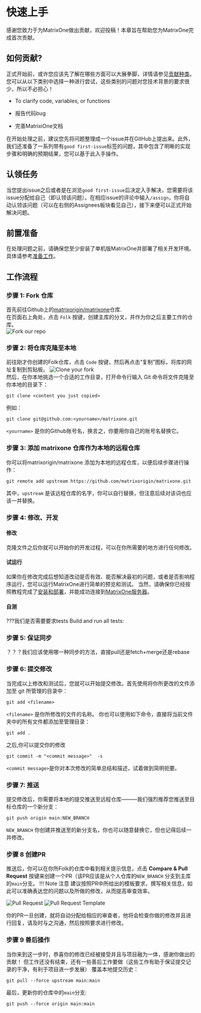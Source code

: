 # **快速上手**
感谢您致力于为MatrixOne做出贡献，欢迎投稿！本章旨在帮助您为MatrixOne完成首次贡献。

## **如何贡献?**
正式开始前，或许您应该先了解在哪些方面可以大展拳脚，详情请参见[贡献种类](How-to-Contribute/types-of-contributions.md.md)。
您可以从以下类别中选择一种进行尝试，这些类别的问题对您技术背景的要求很少，所以不必担心！

* To clarify code, variables, or functions

* 报告代码bug

* 完善MatrixiOne文档


在开始处理之前，建议您先将问题整理成一个issue并在GitHub上提出来。此外，我们还准备了一系列带有`good first-issue`标签的问题，其中包含了明晰的实现步骤和明确的预期结果，您可以基于此入手操作。


## **认领任务**
当您提出issue之后或者是在浏览`good first-issue`后决定入手解决，您需要将该issue分配给自己（即认领该问题）。在相应issue的评论中输入`/assign`，你将自动认领该问题（可以在右侧的Assignees板块看见自己），接下来便可以正式开始解决问题。


## **前置准备**
在处理问题之前，请确保您至少安装了单机版MatrixOne并部署了相关开发环境。具体请参考[准备工作](How-to-Contribute/preparation.md)。

## **工作流程**
### **步骤 1: Fork 仓库**
首先前往Github上的[matrixorigin/matrixone](https://github.com/matrixorigin/matrixone)仓库.  
在页面右上角处，点击 `Folk` 按键，创建主库的分叉，并作为你之后主要工作的仓库。  
![Fork our repo](https://github.com/matrixorigin/artwork/blob/main/docs/contribution-guide/contribution-guide-fork.png?raw=true)

### **步骤 2: 将仓库克隆至本地**
前往刚才你创建的Folk仓库，点击 `Code` 按键，然后再点击“复制”图标，将库的网址复制到剪贴板。
![Clone your fork](https://github.com/matrixorigin/artwork/blob/main/docs/contribution-guide/contribution-guide-clone.png?raw=true)  
然后，在你本地挑选一个合适的工作目录，打开命令行输入 Git 命令将文件克隆至你本地的目录下： 
```
git clone <content you just copied>
```  
例如：   
```
git clone git@github.com:<yourname>/matrixone.git
```
`<yourname>` 是你的Github账号名，换言之，你要用你自己的账号名替换它。

### **步骤 3: 添加 matrixone 仓库作为本地的远程仓库**
你可以将matrixorigin/matrixone 添加为本地的远程仓库，以便后续步骤进行操作：  
```
git remote add upstream https://github.com/matrixorigin/matrixone.git  
```
其中，`upstream` 是该远程仓库的名字，你可以自行替换，但注意后续对该词也应该一并替换。

### **步骤 4: 修改、开发**
#### **修改**
克隆文件之后你就可以开始你的开发过程，可以在你所需要的地方进行任何修改。

#### **试运行**
如果你在修改完成后想知道改动是否有效、能否解决最初的问题，或者是否影响程序运行，您可以运行MatrixOne进行简单的预览和测试。
当然，请确保你已经按照教程完成了[安装和部署](./../Get-Started/install-standalone-matrixone.md)，并能成功连接到[MatrixOne服务器](./../Get-Started/connect-to-matrixone-server.md)。

#### **自测**
???我们是否需要要求tests
Build and run all tests:

### **步骤 5: 保证同步**
？？？我们应该使用哪一种同步的方法，直接pull还是fetch+merge还是rebase
### **步骤 6: 提交修改**
当完成以上修改和测试后，您就可以开始提交修改。首先使用将你所更改的文件添加至 git 所管理的目录中：
```
git add <filename>
```
`<filename>` 是你所修改的文件的名称。
你也可以使用如下命令，直接将当前文件夹中的所有文件都添加至管理目录：
```
git add .
```
之后,你可以提交你的修改
```
git commit -m "<commit message>"  -s
```
 `<commit message>`是你对本次修改的简单总结和描述，试着做到简明扼要。
### **步骤 7: 推送**
提交修改后，你需要将本地的提交推送至远程仓库———我们强烈推荐您推送至目标仓库的一个新分支：
```
git push origin main:NEW_BRANCH
```
`NEW_BRANCH` 你创建并推送至的新分支名，你也可以随意替换它，但也记得后续一并修改。

### **步骤 8 创建PR**
推送后，你可以在你所Folk的仓库中看到相关提示信息，点击 **Compare & Pull Request** 按键来创建一个PR（该PR应该是从个人仓库的`NEW_BRANCH` 分支到主库的`main`分支。
!!! Note 注意
    建议按照PR中所给出的模板要求，撰写相关信息，如此可以准确表达您的问题以及所做的修改，从而提高审查效率。

![Pull Request](https://github.com/matrixorigin/artwork/blob/main/docs/contribution-guide/contribution-guide-pr.png?raw=true)
![Pull Request Template](https://github.com/matrixorigin/artwork/blob/main/docs/contribution-guide/contribution-guide-pr-template.png?raw=true)

你的PR一旦创建，就将自动分配给相应的审查者，他将会检查你做的修改并且进行回复，请及时与之沟通，然后按照要求进行修改。

### **步骤 9 善后操作**
当你来到这一步时，恭喜你的修改已经被接受并且与项目融为一体，感谢你做出的贡献！
但工作还没有结束，还有一些善后工作要做（这些工作有助于保证提交记录的干净，有利于项目进一步发展）
覆盖本地提交历史：
```
git pull --force upstream main:main
```
最后，更新你的仓库中的`main`分支:
```
git push --force origin main:main
```